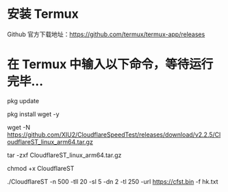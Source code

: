 # 安装 Termux
Github 官方下载地址：https://github.com/termux/termux-app/releases

# 在  Termux 中输入以下命令，等待运行完毕...
pkg update

pkg install wget -y

wget -N https://github.com/XIU2/CloudflareSpeedTest/releases/download/v2.2.5/CloudflareST_linux_arm64.tar.gz

tar -zxf CloudflareST_linux_arm64.tar.gz

chmod +x CloudflareST

./CloudflareST -n 500 -tll 20 -sl 5 -dn 2 -tl 250 -url https://cfst.bin -f hk.txt
